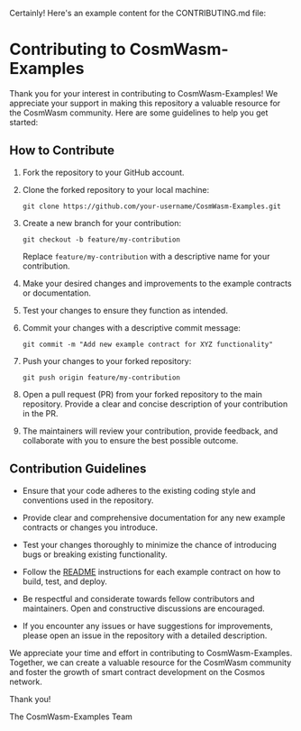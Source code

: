 Certainly! Here's an example content for the CONTRIBUTING.md file:

# Contributing to CosmWasm-Examples

Thank you for your interest in contributing to CosmWasm-Examples! We appreciate your support in making this repository a valuable resource for the CosmWasm community. Here are some guidelines to help you get started:

## How to Contribute

1. Fork the repository to your GitHub account.

2. Clone the forked repository to your local machine:

   ```
   git clone https://github.com/your-username/CosmWasm-Examples.git
   ```

3. Create a new branch for your contribution:

   ```
   git checkout -b feature/my-contribution
   ```

   Replace `feature/my-contribution` with a descriptive name for your contribution.

4. Make your desired changes and improvements to the example contracts or documentation.

5. Test your changes to ensure they function as intended.

6. Commit your changes with a descriptive commit message:

   ```
   git commit -m "Add new example contract for XYZ functionality"
   ```

7. Push your changes to your forked repository:

   ```
   git push origin feature/my-contribution
   ```

8. Open a pull request (PR) from your forked repository to the main repository. Provide a clear and concise description of your contribution in the PR.

9. The maintainers will review your contribution, provide feedback, and collaborate with you to ensure the best possible outcome.

## Contribution Guidelines

- Ensure that your code adheres to the existing coding style and conventions used in the repository.

- Provide clear and comprehensive documentation for any new example contracts or changes you introduce.

- Test your changes thoroughly to minimize the chance of introducing bugs or breaking existing functionality.

- Follow the [README](https://github.com/tvcapital/CosmWasm-Examples) instructions for each example contract on how to build, test, and deploy.

- Be respectful and considerate towards fellow contributors and maintainers. Open and constructive discussions are encouraged.

- If you encounter any issues or have suggestions for improvements, please open an issue in the repository with a detailed description.

We appreciate your time and effort in contributing to CosmWasm-Examples. Together, we can create a valuable resource for the CosmWasm community and foster the growth of smart contract development on the Cosmos network.

Thank you!

The CosmWasm-Examples Team

